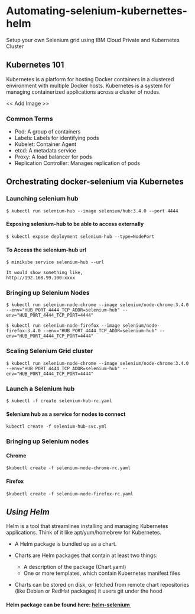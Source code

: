 # Automating-selenium-kubernettes-helm
Setup your own Selenium grid using IBM Cloud Private and Kubernetes Cluster

## Kubernetes 101
Kubernetes is a platform for hosting Docker containers in a clustered environment with multiple Docker hosts. Kubernetes is a system for managing containerized applications across a cluster of nodes.

<< Add Image >>


### Common Terms
- Pod: A group of containers
- Labels: Labels for identifying pods
- Kubelet: Container Agent
- etcd: A metadata service
- Proxy: A load balancer for pods
- Replication Controller: Manages replication of pods

## Orchestrating docker-selenium via Kubernetes

### Launching selenium hub
```
$ kubectl run selenium-hub --image selenium/hub:3.4.0 --port 4444
```
#### Exposing selenium-hub to be able to access externally
```
$ kubectl expose deployment selenium-hub --type=NodePort
```

#### To Access the selenium-hub url
```
$ minikube service selenium-hub --url

It would show something like,
http://192.168.99.100:xxxx
```

### Bringing up Selenium Nodes
```
$ kubectl run selenium-node-chrome --image selenium/node-chrome:3.4.0 --env="HUB_PORT_4444_TCP_ADDR=selenium-hub" --env="HUB_PORT_4444_TCP_PORT=4444"
```

```
$ kubectl run selenium-node-firefox --image selenium/node-firefox:3.4.0 --env="HUB_PORT_4444_TCP_ADDR=selenium-hub" --env="HUB_PORT_4444_TCP_PORT=4444"
```
### Scaling Selenium Grid cluster
```
$ kubectl run selenium-node-chrome --image selenium/node-chrome:3.4.0 --env="HUB_PORT_4444_TCP_ADDR=selenium-hub" --env="HUB_PORT_4444_TCP_PORT=4444"
```

### Launch a Selenium hub
```
$ kubectl -f create selenium-hub-rc.yaml
```
#### Selenium hub as a service for nodes to connect
```
kubectl create -f selenium-hub-svc.yml
```

### Bringing up Selenium nodes
#### Chrome
```
$kubectl create -f selenium-node-chrome-rc.yaml
```
#### Firefox
```
$kubectl create -f selenium-node-firefox-rc.yaml
```

## _Using Helm_

Helm is a tool that streamlines installing and managing Kubernetes applications. 
Think of it like apt/yum/homebrew for Kubernetes.

- A Helm package is bundled up as a chart.
- Charts are Helm packages that contain at least two things:
    - A description of the package (Chart.yaml)
    - One or more templates, which contain Kubernetes manifest files

- Charts can be stored on disk, or fetched from remote chart repositories (like Debian or RedHat packages) it users git 
under the hood

#### Helm package can be found here: [helm-selenium ](https://kubeapps.com/charts/stable/selenium)

